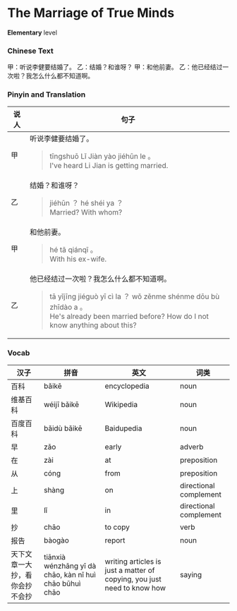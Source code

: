 # The Marriage of True Minds
**Elementary** level
### Chinese Text
甲：听说李健要结婚了。
乙：结婚？和谁呀？
甲：和他前妻。
乙：他已经结过一次啦？我怎么什么都不知道啊。

### Pinyin and Translation
|说人|句子|
|----|----|
|甲|听说李健要结婚了。<blockquote>tīngshuō Lǐ Jiàn yào jiéhūn le 。<br />I've heard Li Jian is getting married.</blockquote>|
|乙|结婚？和谁呀？<blockquote>jiéhūn ？ hé shéi ya ？<br />Married? With whom?</blockquote>|
|甲|和他前妻。<blockquote>hé tā qiánqī 。<br />With his ex-wife.</blockquote>|
|乙|他已经结过一次啦？我怎么什么都不知道啊。<blockquote>tā yǐjīng jiéguò yī cì la ？ wǒ zěnme shénme dōu bù zhīdào a 。<br />He's already been married before? How do I not know anything about this?</blockquote>|
### Vocab
|汉子|拼音|英文|词类|
|----|----|----|----|
|百科|bǎikē|encyclopedia|noun|
|维基百科|wéijī bǎikē|Wikipedia|noun|
|百度百科|bǎidù bǎikē|Baidupedia|noun|
|早|zǎo|early|adverb|
|在|zài|at|preposition|
|从|cóng|from|preposition|
|上|shàng|on|directional complement|
|里|lǐ|in|directional complement|
|抄|chāo|to copy|verb|
|报告|bàogào|report|noun|
|天下文章一大抄，看你会抄不会抄|tiānxià wénzhāng yī dà chāo, kàn nǐ huì chāo būhuì chāo|writing articles is just a matter of copying, you just need to know how|saying|